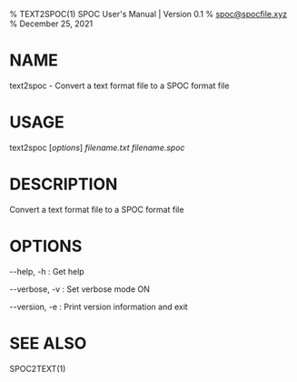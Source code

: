 % TEXT2SPOC(1) SPOC User's Manual | Version 0.1
% spoc@spocfile.xyz
% December 25, 2021

# NAME

text2spoc - Convert a text format file to a SPOC format file

# USAGE

text2spoc [*options*] *filename.txt* *filename.spoc*

# DESCRIPTION

Convert a text format file to a SPOC format file

# OPTIONS

\-\-help, -h
:   Get help

\-\-verbose, -v
:   Set verbose mode ON

\-\-version, -e
:   Print version information and exit

# SEE ALSO

SPOC2TEXT(1)
